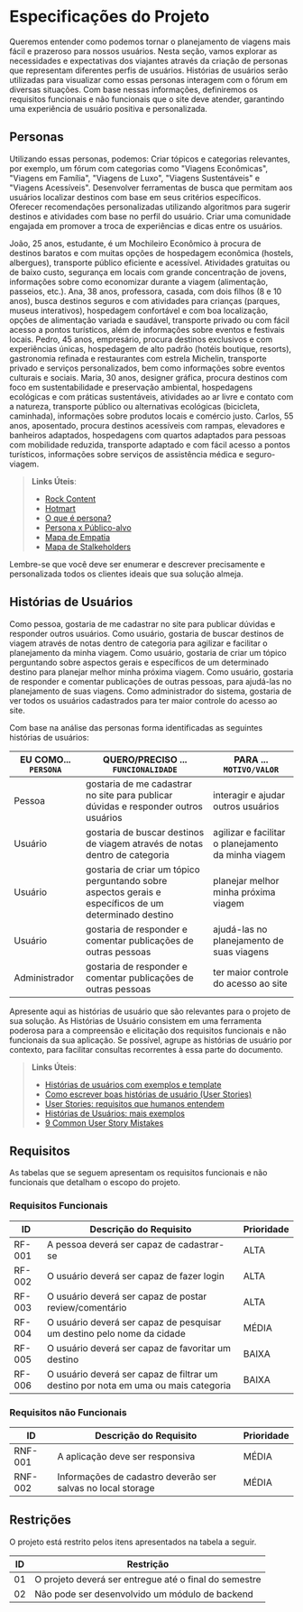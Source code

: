# Especificações do Projeto

Queremos entender como podemos tornar o planejamento de viagens mais fácil e prazeroso para nossos usuários. Nesta seção, vamos explorar as necessidades e expectativas dos viajantes através da criação de personas que representam diferentes perfis de usuários. Histórias de usuários serão utilizadas para visualizar como essas personas interagem com o fórum em diversas situações. Com base nessas informações, definiremos os requisitos funcionais e não funcionais que o site deve atender, garantindo uma experiência de usuário positiva e personalizada.

## Personas

Utilizando essas personas, podemos: Criar tópicos e categorias relevantes, por exemplo, um fórum com categorias como "Viagens Econômicas", "Viagens em Família", "Viagens de Luxo", "Viagens Sustentáveis" e "Viagens Acessíveis". 
Desenvolver ferramentas de busca que permitam aos usuários localizar destinos com base em seus critérios específicos.
Oferecer recomendações personalizadas utilizando algoritmos para sugerir destinos e atividades com base no perfil do usuário.
Criar uma comunidade engajada em promover a troca de experiências e dicas entre os usuários.

João, 25 anos, estudante, é um Mochileiro Econômico à procura de destinos baratos e com muitas opções de hospedagem econômica (hostels, albergues), transporte público eficiente e acessível. Atividades gratuitas ou de baixo custo, segurança em locais com grande concentração de jovens, informações sobre como economizar durante a viagem (alimentação, passeios, etc.).
Ana, 38 anos, professora, casada, com dois filhos (8 e 10 anos), busca destinos seguros e com atividades para crianças (parques, museus interativos), hospedagem confortável e com boa localização, opções de alimentação variada e saudável, transporte privado ou com fácil acesso a pontos turísticos, além de informações sobre eventos e festivais locais.
Pedro, 45 anos, empresário, procura destinos exclusivos e com experiências únicas, hospedagem de alto padrão (hotéis boutique, resorts), gastronomia refinada e restaurantes com estrela Michelin, transporte privado e serviços personalizados, bem como informações sobre eventos culturais e sociais.
Maria, 30 anos, designer gráfica, procura destinos com foco em sustentabilidade e preservação ambiental, hospedagens ecológicas e com práticas sustentáveis, atividades ao ar livre e contato com a natureza, transporte público ou alternativas ecológicas (bicicleta, caminhada), informações sobre produtos locais e comércio justo.
Carlos, 55 anos, aposentado, procura destinos acessíveis com rampas, elevadores e banheiros adaptados, hospedagens com quartos adaptados para pessoas com mobilidade reduzida, transporte adaptado e com fácil acesso a pontos turísticos, informações sobre serviços de assistência médica e seguro-viagem.


> **Links Úteis**:
> - [Rock Content](https://rockcontent.com/blog/personas/)
> - [Hotmart](https://blog.hotmart.com/pt-br/como-criar-persona-negocio/)
> - [O que é persona?](https://resultadosdigitais.com.br/blog/persona-o-que-e/)
> - [Persona x Público-alvo](https://flammo.com.br/blog/persona-e-publico-alvo-qual-a-diferenca/)
> - [Mapa de Empatia](https://resultadosdigitais.com.br/blog/mapa-da-empatia/)
> - [Mapa de Stalkeholders](https://www.racecomunicacao.com.br/blog/como-fazer-o-mapeamento-de-stakeholders/)
>
Lembre-se que você deve ser enumerar e descrever precisamente e personalizada todos os clientes ideais que sua solução almeja.

## Histórias de Usuários

Como pessoa, gostaria de me cadastrar no site para publicar dúvidas e responder outros usuários.
Como usuário, gostaria de buscar destinos de viagem através de notas dentro de categoria para agilizar e facilitar o planejamento da minha viagem.
Como usuário, gostaria de criar um tópico perguntando sobre aspectos gerais e específicos de um determinado destino para planejar melhor minha próxima viagem.
Como usuário, gostaria de responder e comentar publicações de outras pessoas, para ajudá-las no planejamento de suas viagens.
Como administrador do sistema, gostaria de ver todos os usuários cadastrados para ter maior controle do acesso ao site.

Com base na análise das personas forma identificadas as seguintes histórias de usuários:

|EU COMO... `PERSONA`| QUERO/PRECISO ... `FUNCIONALIDADE` |PARA ... `MOTIVO/VALOR`                 |
|--------------------|------------------------------------|----------------------------------------|
|Pessoa  | gostaria de me cadastrar no site para publicar dúvidas e responder outros usuários           | interagir e ajudar outros usuários               |
|Usuário       | gostaria de buscar destinos de viagem através de notas dentro de categoria                 | agilizar e facilitar o planejamento da minha viagem |
|Usuário       | gostaria de criar um tópico perguntando sobre aspectos gerais e específicos de um determinado destino                 | planejar melhor minha próxima viagem |
|Usuário       | gostaria de responder e comentar publicações de outras pessoas                 | ajudá-las no planejamento de suas viagens |
|Administrador       | gostaria de responder e comentar publicações de outras pessoas               | ter maior controle do acesso ao site |

Apresente aqui as histórias de usuário que são relevantes para o projeto de sua solução. As Histórias de Usuário consistem em uma ferramenta poderosa para a compreensão e elicitação dos requisitos funcionais e não funcionais da sua aplicação. Se possível, agrupe as histórias de usuário por contexto, para facilitar consultas recorrentes à essa parte do documento.

> **Links Úteis**:
> - [Histórias de usuários com exemplos e template](https://www.atlassian.com/br/agile/project-management/user-stories)
> - [Como escrever boas histórias de usuário (User Stories)](https://medium.com/vertice/como-escrever-boas-users-stories-hist%C3%B3rias-de-usu%C3%A1rios-b29c75043fac)
> - [User Stories: requisitos que humanos entendem](https://www.luiztools.com.br/post/user-stories-descricao-de-requisitos-que-humanos-entendem/)
> - [Histórias de Usuários: mais exemplos](https://www.reqview.com/doc/user-stories-example.html)
> - [9 Common User Story Mistakes](https://airfocus.com/blog/user-story-mistakes/)

## Requisitos

As tabelas que se seguem apresentam os requisitos funcionais e não funcionais que detalham o escopo do projeto.

### Requisitos Funcionais

|ID    | Descrição do Requisito  | Prioridade | 
|------|-----------------------------------------|----| 
|RF-001| A pessoa deverá ser capaz de cadastrar-se | ALTA |  
|RF-002| O usuário deverá ser capaz de fazer login   | ALTA | 
|RF-003| O usuário deverá ser capaz de postar review/comentário   | ALTA | 
|RF-004| O usuário deverá ser capaz de pesquisar um destino pelo nome da cidade   | MÉDIA | 
|RF-005| O usuário deverá ser capaz de favoritar um destino   | BAIXA | 
|RF-006| O usuário deverá ser capaz de filtrar um destino por nota em uma ou mais categoria    | BAIXA | 


### Requisitos não Funcionais

|ID     | Descrição do Requisito  |Prioridade |
|-------|-------------------------|----|
|RNF-001| A aplicação deve ser responsiva | MÉDIA | 
|RNF-002| Informações de cadastro deverão ser salvas no local storage |  MÉDIA | 

## Restrições

O projeto está restrito pelos itens apresentados na tabela a seguir.

|ID| Restrição                                             |
|--|-------------------------------------------------------|
|01| O projeto deverá ser entregue até o final do semestre |
|02| Não pode ser desenvolvido um módulo de backend        |
